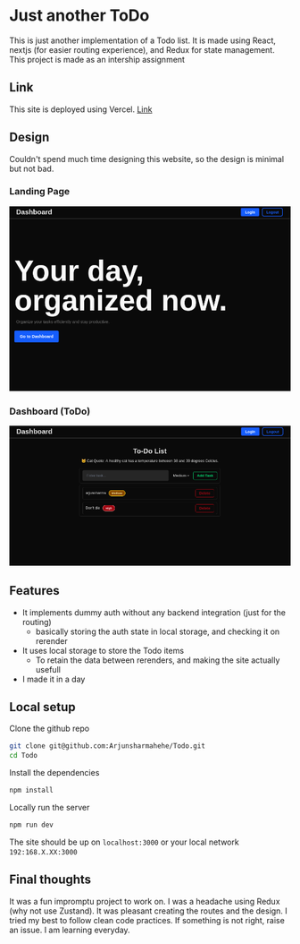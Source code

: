 # Just another ToDo
This is just another implementation of a Todo list. It is made using React, nextjs (for easier routing experience), and Redux for state management.    
This project is made as an intership assignment

## Link
This site is deployed using Vercel. [Link](https://todo-five-nu-50.vercel.app)

## Design
Couldn't spend much time designing this website, so the design is minimal but not bad.
### Landing Page
![Homepage](/public/Homepage.png)
### Dashboard (ToDo)
![Dashboard](/public/Dashboard.png)

## Features
- It implements dummy auth without any backend integration (just for the routing)
  - basically storing the auth state in local storage, and checking it on rerender
- It uses local storage to store the Todo items
  - To retain the data between rerenders, and making the site actually usefull
- I made it in a day

## Local setup
Clone the github repo
```sh
git clone git@github.com:Arjunsharmahehe/Todo.git
cd Todo
```
Install the dependencies
```sh
npm install
```
Locally run the server
```sh
npm run dev
```

The site should be up on `localhost:3000` or your local network `192:168.X.XX:3000`

## Final thoughts
It was a fun impromptu project to work on. I was a headache using Redux (why not use Zustand). It was pleasant creating the routes and the design. I tried my best to follow clean code practices. If something is not right, raise an issue. I am learning everyday.